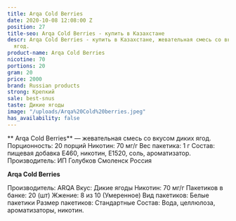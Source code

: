 ```yaml
---
title: Arqa Cold Berries
date: 2020-10-08 12:08:00 Z
position: 27
title-seo: Arqa Cold Berries - купить в Казахстане
descr: Arqa Cold Berries - купить в Казахстане, жевательная смесь со вкусом диких
  ягод.
product-name: Arqa Cold Berries
nicotine: 70
portions: 20
gram: 20
price: 2000
brand: Russian products
strong: Крепкий
sale: best-snus
taste: Дикие ягоды
image: "/uploads/Arqa%20Cold%20berries.jpeg"
has_availability: false
---
```


** Arqa Cold Berries** — жевательная смесь со вкусом диких ягод. Порционность: 20 порций Никотин: 70 мг/г Вес пакетика: 1 г Состав: пищевая добавка E460, никотин, E1520, соль, ароматизатор. Производитель: ИП Голубков Смоленск Россия

**Arqa Cold Berries**

Производитель: ARQA Вкус: Дикие ягоды Никотин: 70 мг/г Пакетиков в банке: 20 (шт) Жжение: 8 из 10 (Умеренное) Вид пакетиков: Белые пакетики Размер пакетиков: Стандартные Состав: Вода, целлюлоза, ароматизаторы, никотин.